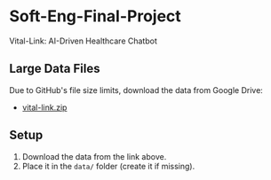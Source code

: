 # Soft-Eng-Final-Project
Vital-Link: AI-Driven Healthcare Chatbot

## Large Data Files
Due to GitHub's file size limits, download the data from Google Drive:
- [vital-link.zip](https://drive.google.com/drive/folders/13G1gldDqOA4AnGrrN8aXxthr57t4RskN?usp=drive_link)

## Setup
1. Download the data from the link above.
2. Place it in the `data/` folder (create it if missing).
